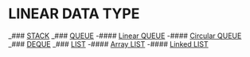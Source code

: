 # LINEAR DATA TYPE

_### [STACK](https://github.com/SiMeuDa/Study/tree/TT_2024-02/Data%20Structure/Mid%20Exam/stack)
_### [QUEUE](https://github.com/SiMeuDa/Study/tree/TT_2024-02/Data%20Structure/Mid%20Exam/queue)
  -#### [Linear QUEUE](https://github.com/SiMeuDa/Study/tree/TT_2024-02/Data%20Structure/Mid%20Exam/queue/linear)
  -#### [Circular QUEUE](https://github.com/SiMeuDa/Study/tree/TT_2024-02/Data%20Structure/Mid%20Exam/queue/circular)
_### [DEQUE](https://github.com/SiMeuDa/Study/tree/TT_2024-02/Data%20Structure/Mid%20Exam/deque)
_### [LIST](https://github.com/SiMeuDa/Study/tree/TT_2024-02/Data%20Structure/Mid%20Exam/List)
  -#### [Array LIST](https://github.com/SiMeuDa/Study/tree/TT_2024-02/Data%20Structure/Mid%20Exam/List/Array%20List)
  -#### [Linked LIST](https://github.com/SiMeuDa/Study/tree/TT_2024-02/Data%20Structure/Mid%20Exam/List/Linked%20List)
